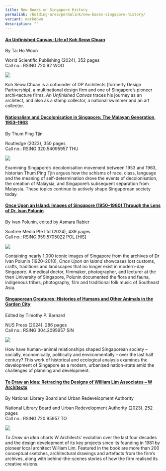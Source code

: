 ```yaml
---
title: New Books on Singapore History
permalink: /holding-area/permalink/new-books-singapore-history/
variant: markdown
description: ""
---
```

#### **[An Unfinished Canvas: Life of Koh Seow Chuan](https://eservice.nlb.gov.sg/redir/itemdetails?bid=300029371)**

By Tai Ho Woon

World Scientific Publishing (2024), 352 pages <br>
Call no.: RSING 720.92 WOO

![](/images/Vol%2020%20Issue%201/New%20Books%20on%20Singapore%20history/book1a.png)

Koh Seow Chuan is a cofounder of DP Architects (formerly Design Partnership), a multinational design firm and one of Singapore’s pioneer archi-tecture firms. _An Unfinished Canvas_ traces his journey as an architect, and also as a stamp collector, a national swimmer and an art collector.


#### **[Nationalism and Decolonisation in Singapore: The Malayan Generation, 1953–1963](https://eservice.nlb.gov.sg/redir/itemdetails?bid=206105168)**

By Thum Ping Tjin

Routledge (2023), 350 pages <br>
Call no.: RSING 320.54095957 THU

![](/images/Vol%2020%20Issue%201/New%20Books%20on%20Singapore%20history/book2a.png)


Examining Singapore’s decolonisation movement between 1953 and 1963, historian Thum Ping Tjin argues how the schisms of race, class, language and the meaning of self-determination drove the events of decolonisation, the creation of Malaysia, and Singapore’s subsequent separation from Malaysia. These topics continue to actively shape Singaporean society today.


#### **[Once Upon an Island: Images of Singapore (1950–1980) Through the Lens of Dr. Ivan Polunin](https://eservice.nlb.gov.sg/redir/itemdetails?bid=300020429)**

By Ivan Polunin, edited by Asmara Rabier

Suntree Media Pte Ltd (2024), 439 pages <br>
Call no.: RSING 959.5705022 POL \[HIS\]

![](/images/Vol%2020%20Issue%201/New%20Books%20on%20Singapore%20history/book3a.png)

Containing nearly 1,000 iconic images of Singapore from the archives of Dr Ivan Polunin (1920–2010), _Once Upon an Island_ showcases lost customs, crafts, traditions and landscapes that no longer exist in modern-day Singapore. A medical doctor, filmmaker, photographer, and lecturer at the then University of Singapore, Polunin documented the flora and fauna, indigenous tribes, photography, film and traditional folk music of Southeast Asia.


#### **[ Singaporean Creatures: Histories of Humans and Other Animals in the Garden City](https://eservice.nlb.gov.sg/redir/itemdetails?bid=300023913)**

Edited by Timothy P. Barnard

NUS Press (2024), 286 pages <br>
Call no.: RSING 304.2095957 SIN

![](/images/Vol%2020%20Issue%201/New%20Books%20on%20Singapore%20history/book4a.png)

How have human−animal relationships shaped Singaporean society – socially, economically, politically and environmentally – over the last half century? This work of historical and ecological analysis examines the development of Singapore as a modern, urbanised nation-state amid the challenges of planning and development.


#### **[To Draw an Idea: Retracing the Designs of William Lim Associates – W Architects](https://eservice.nlb.gov.sg/redir/itemdetails?bid=206124820)**

By National Library Board and Urban Redevelopment Authority

National Library Board and Urban Redevelopment Authority (2023), 252 pages<br>
Call no.: RSING 720.95957 TO

![](/images/Vol%2020%20Issue%201/New%20Books%20on%20Singapore%20history/book5a.png)

_To Draw an Idea_&nbsp;charts W&nbsp;Architects’&nbsp;evolution over the last four decades and the design development of its key projects since its founding in 1981 by pioneer local architect William Lim. Featured in the book are more than 200 conceptual sketches, architectural drawings and artefacts from the firm’s archives, along with behind-the-scenes stories of how the firm realised its creative visions.